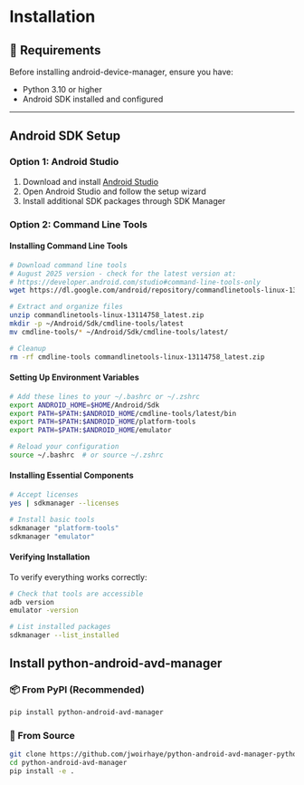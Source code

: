 # Installation

## 🐍 Requirements

Before installing android-device-manager, ensure you have:

- Python 3.10 or higher
- Android SDK installed and configured

---

## Android SDK Setup

### Option 1: Android Studio
1. Download and install [Android Studio](https://developer.android.com/studio)
2. Open Android Studio and follow the setup wizard
3. Install additional SDK packages through SDK Manager

### Option 2: Command Line Tools

#### Installing Command Line Tools

```bash
# Download command line tools
# August 2025 version - check for the latest version at:
# https://developer.android.com/studio#command-line-tools-only
wget https://dl.google.com/android/repository/commandlinetools-linux-13114758_latest.zip

# Extract and organize files
unzip commandlinetools-linux-13114758_latest.zip
mkdir -p ~/Android/Sdk/cmdline-tools/latest
mv cmdline-tools/* ~/Android/Sdk/cmdline-tools/latest/

# Cleanup
rm -rf cmdline-tools commandlinetools-linux-13114758_latest.zip
```

#### Setting Up Environment Variables

```bash
# Add these lines to your ~/.bashrc or ~/.zshrc
export ANDROID_HOME=$HOME/Android/Sdk
export PATH=$PATH:$ANDROID_HOME/cmdline-tools/latest/bin
export PATH=$PATH:$ANDROID_HOME/platform-tools
export PATH=$PATH:$ANDROID_HOME/emulator

# Reload your configuration
source ~/.bashrc  # or source ~/.zshrc
```

#### Installing Essential Components

```bash
# Accept licenses
yes | sdkmanager --licenses

# Install basic tools
sdkmanager "platform-tools"
sdkmanager "emulator"
```

#### Verifying Installation

To verify everything works correctly:

```bash
# Check that tools are accessible
adb version
emulator -version

# List installed packages
sdkmanager --list_installed
```

## Install python-android-avd-manager

### 📦 From PyPI (Recommended)
```bash
pip install python-android-avd-manager
```

### 🚧 From Source
```bash
git clone https://github.com/jwoirhaye/python-android-avd-manager-python.git
cd python-android-avd-manager
pip install -e .
```